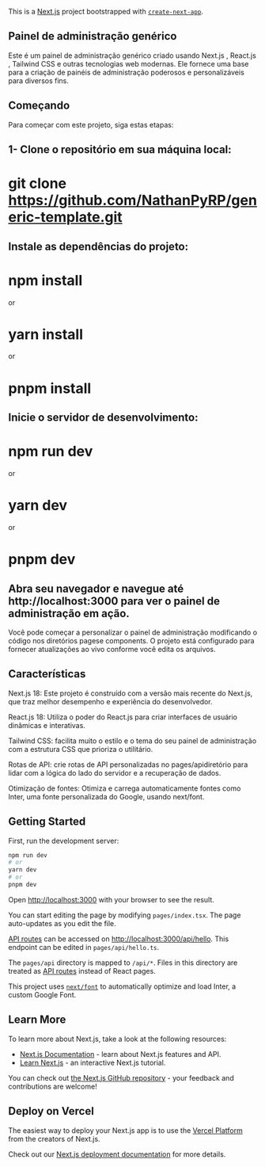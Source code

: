 This is a [Next.js](https://nextjs.org/) project bootstrapped with [`create-next-app`](https://github.com/vercel/next.js/tree/canary/packages/create-next-app).
## Painel de administração genérico
Este é um painel de administração genérico criado usando Next.js , React.js , Tailwind CSS e outras tecnologias web modernas. Ele fornece uma base para a criação de painéis de administração poderosos e personalizáveis ​​para diversos fins.

## Começando
Para começar com este projeto, siga estas etapas:

## 1- Clone o repositório em sua máquina local:

# git clone https://github.com/NathanPyRP/generic-template.git

## Instale as dependências do projeto:

# npm install
 or
# yarn install
 or
# pnpm install

## Inicie o servidor de desenvolvimento:

# npm run dev
 or
# yarn dev
 or
# pnpm dev

## Abra seu navegador e navegue até http://localhost:3000 para ver o painel de administração em ação.

Você pode começar a personalizar o painel de administração modificando o código nos diretórios pagese components. O projeto está configurado para fornecer atualizações ao vivo conforme você edita os arquivos.

## Características
Next.js 18: Este projeto é construído com a versão mais recente do Next.js, que traz melhor desempenho e experiência do desenvolvedor.

React.js 18: Utiliza o poder do React.js para criar interfaces de usuário dinâmicas e interativas.

Tailwind CSS: facilita muito o estilo e o tema do seu painel de administração com a estrutura CSS que prioriza o utilitário.

Rotas de API: crie rotas de API personalizadas no pages/apidiretório para lidar com a lógica do lado do servidor e a recuperação de dados.

Otimização de fontes: Otimiza e carrega automaticamente fontes como Inter, uma fonte personalizada do Google, usando next/font.

## Getting Started

First, run the development server:

```bash
npm run dev
# or
yarn dev
# or
pnpm dev
```

Open [http://localhost:3000](http://localhost:3000) with your browser to see the result.

You can start editing the page by modifying `pages/index.tsx`. The page auto-updates as you edit the file.

[API routes](https://nextjs.org/docs/api-routes/introduction) can be accessed on [http://localhost:3000/api/hello](http://localhost:3000/api/hello). This endpoint can be edited in `pages/api/hello.ts`.

The `pages/api` directory is mapped to `/api/*`. Files in this directory are treated as [API routes](https://nextjs.org/docs/api-routes/introduction) instead of React pages.

This project uses [`next/font`](https://nextjs.org/docs/basic-features/font-optimization) to automatically optimize and load Inter, a custom Google Font.

## Learn More

To learn more about Next.js, take a look at the following resources:

- [Next.js Documentation](https://nextjs.org/docs) - learn about Next.js features and API.
- [Learn Next.js](https://nextjs.org/learn) - an interactive Next.js tutorial.

You can check out [the Next.js GitHub repository](https://github.com/vercel/next.js/) - your feedback and contributions are welcome!

## Deploy on Vercel

The easiest way to deploy your Next.js app is to use the [Vercel Platform](https://vercel.com/new?utm_medium=default-template&filter=next.js&utm_source=create-next-app&utm_campaign=create-next-app-readme) from the creators of Next.js.

Check out our [Next.js deployment documentation](https://nextjs.org/docs/deployment) for more details.

